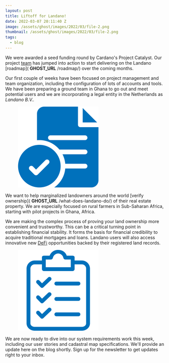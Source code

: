 ```yaml
---
layout: post
title: Liftoff for Landano!
date: 2022-03-07 20:11:40 Z
image: /assets/ghost/images/2022/03/file-2.png
thumbnail: /assets/ghost/images/2022/03/file-2.png
tags:
  - blog
---
```

We were awarded a seed funding round by Cardano's Project Catalyst. Our project [team](https://landano.io/team/) has jumped into action to start delivering on the Landano \[roadmap]( **GHOST_URL** /roadmap/) over the coming months.

Our first couple of weeks have been focused on project management and team organization, including the configuration of lots of accounts and tools. We have been preparing a ground team in Ghana to go out and meet potential users and we are incorporating a legal entity in the Netherlands as *Landano B.V..*

<figure class="kg-card kg-image-card"><img src="/assets/ghost/images/2022/03/file-2.png" class="kg-image" alt loading="lazy" width="256" height="256"></figure>

We want to help marginalized landowners around the world \[verify ownership]( **GHOST_URL** /what-does-landano-do/) of their real estate property. We are especially focused on rural farmers in Sub-Saharan Africa, starting with pilot projects in Ghana, Africa.   

We are making the complex process of proving your land ownership more convenient and trustworthy. This can be a critical turning point in establishing financial stability. It forms the basis for financial credibility to acquire traditional mortgages and loans. Landano users will also access innovative new [DeFi](https://www.investopedia.com/decentralized-finance-defi-5113835) opportunities backed by their registered land records.

<figure class="kg-card kg-image-card"><img src="/assets/ghost/images/2022/03/clipboard.png" class="kg-image" alt loading="lazy" width="256" height="256"></figure>

We are now ready to dive into our system requirements work this week, including our user stories and cadastral map specifications. We'll provide an update here on the blog shortly. Sign up for the newsletter to get updates right to your inbox.